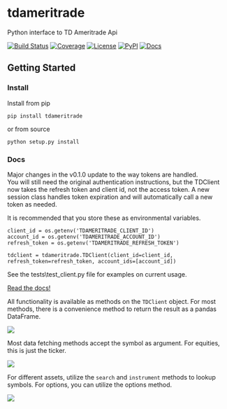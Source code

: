 # tdameritrade
Python interface to TD Ameritrade Api

[![Build Status](https://github.com/timkpaine/tdameritrade/workflows/Build%20Status/badge.svg?branch=main)](https://github.com/timkpaine/tdameritrade/actions?query=workflow%3A%22Build+Status%22)
[![Coverage](https://codecov.io/gh/timkpaine/tdameritrade/branch/main/graph/badge.svg)](https://codecov.io/gh/timkpaine/tdameritrade)
[![License](https://img.shields.io/github/license/timkpaine/tdameritrade.svg)](https://pypi.python.org/pypi/tdameritrade/)
[![PyPI](https://img.shields.io/pypi/v/tdameritrade.svg)](https://pypi.python.org/pypi/tdameritrade/)
[![Docs](https://img.shields.io/readthedocs/tdameritrade.svg)](https://tdameritrade.readthedocs.io)



## Getting Started

### Install
Install from pip

`pip install tdameritrade`

or from source

`python setup.py install`


### Docs
Major changes in the v0.1.0 update to the way tokens are handled.  
You will still need the original authentication instructions, but the TDClient now takes the refresh token and client
id, not the access token. A new session class handles token expiration and will automatically call a new token as
needed. 

It is recommended that you store these as environmental variables.  

```
client_id = os.getenv('TDAMERITRADE_CLIENT_ID')
account_id = os.getenv('TDAMERITRADE_ACCOUNT_ID')
refresh_token = os.getenv('TDAMERITRADE_REFRESH_TOKEN')

tdclient = tdameritrade.TDClient(client_id=client_id, refresh_token=refresh_token, account_ids=[account_id])
``` 

See the tests\test_client.py file for examples on current usage. 

[Read the docs!](http://tdameritrade.readthedocs.io/en/latest/index.html)

All functionality is available as methods on the `TDClient` object. For most methods, there is a convenience method to return the result as a pandas DataFrame.

![](https://raw.githubusercontent.com/timkpaine/tdameritrade/main/docs/img/client/client.png)

Most data fetching methods accept the symbol as argument. For equities, this is just the ticker.

![](https://raw.githubusercontent.com/timkpaine/tdameritrade/main/docs/img/client/quote.png)

For different assets, utilize the `search` and `instrument` methods to lookup symbols. For options, you can utilize the options method.

![](https://raw.githubusercontent.com/timkpaine/tdameritrade/main/docs/img/options.png)


